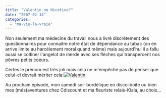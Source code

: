 ```yaml
---
title: "Valentin ou Nicotine?"
date: "2007-02-14"
categories: 
  - "ma-vie-la-vraie"
---
```


Non seulement ma médecine du travail nous a livré discrètement des questionnaires pour connaitre notre état de dépendance au tabac (on en arrive limite au harcèlement moral quand même) mais aujourd'hui il a fallu aussi se coltiner l'angelot de merde avec ses flèches qui transpercent nos pôvres petits coeurs.

Certes le prénom est très joli mais cela ne m'empêche pas de penser que celui-ci devrait mériter cela:[![Valentin](images/cupid_dead_colour.miniature.jpg)](http://kwaite.free.fr/wordpress/wp-content/uploads/cupid_dead_colour.jpg "Valentin")

Au prochain épisode, mon samedi soir bordélique en disco-boite ou bien mes (més)aventures chez Cdiscount et ma fleuriste relais-Kiala, au choix...
